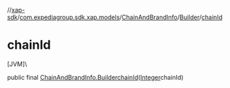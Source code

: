 //[xap-sdk](../../../../index.md)/[com.expediagroup.sdk.xap.models](../../index.md)/[ChainAndBrandInfo](../index.md)/[Builder](index.md)/[chainId](chain-id.md)

# chainId

[JVM]\

public final [ChainAndBrandInfo.Builder](index.md)[chainId](chain-id.md)([Integer](https://docs.oracle.com/javase/8/docs/api/java/lang/Integer.html)chainId)
